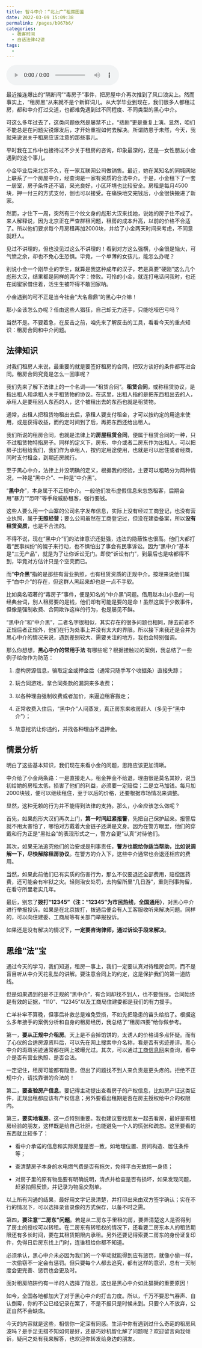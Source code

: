```yaml
---
title: 智斗中介：“北上广”租房图鉴
date: 2022-03-09 15:09:38
permalink: /pages/b967b6/
categories:
  - 极客时间
  - 白话法律42讲
tags:
  - 
---
```

<audio title="26.智斗中介：“北上广”租房图鉴" src="https://static001.geekbang.org/resource/audio/75/d2/759ac5b64eb6e2ca6fe1e6019dd672d2.mp3" controls="controls"></audio> 
<p>最近接连爆出的“隔断间”“毒房子”事件，把房屋中介再次推到了风口浪尖上。然而事实上，“租房黑”从来就不是个新鲜词儿。从大学毕业到现在，我们很多人都租过房，都和中介打过交道，也都难免遇到过不同程度、不同类型的黑心中介。</p><p>可这么多年过去了，这类问题依然是屡禁不止，“悲剧”更是重复上演。显然，咱们不能总是在问题尖锐爆发后，才开始重视如何去解决。所谓防患于未然，今天，我就来说说关于租房应该注意的那些事儿。</p><p>平时我在工作中也接待过不少关于租房的咨询，印象最深的，还是一女性朋友小金遇到的这个事儿。</p><p>小金毕业后来北京不久，在一家互联网公司做销售。最近，她在某知名的同城网站上联系了一个房屋中介，经查询是一家有资质的合法中介。于是，小金租下了一套一居室，房子条件还不错，采光良好，小区环境也比较安全。房租是每月4500块，押一付三的方式支付，倒也可以接受。在痛快地交完钱后，小金很快搬进了新家。</p><p>然而，才住下一周，突然有三个纹文身的彪形大汉来找她，说她的房子住不成了。来人解释说，因为北京正在严查群租问题，租房的成本升高，以前的价格不合适了。所以他们要求每个月房租再加2000块，并给了小金两天时间来考虑，不同意就赶人。</p><!-- [[[read_end]]] --><p>见过不讲理的，但也没见过这么不讲理的！看到对方这么强横，小金很是恼火，可气愤之余，却也不免心生恐惧。毕竟，一个单薄的女孩儿，能怎么办呢？</p><p>别说小金一个刚毕业的学生，就算是我这种成年的汉子，若是真要“硬刚”这么几个彪形大汉，结果都是同样的两个字：惨败。可怜的小金，就连打电话问我时，也还在闺蜜家借住着，活生生被吓得不敢回家呐。</p><p>小金遇到的可不正是当今社会“大名鼎鼎”的黑心中介嘛！</p><p>那小金该怎么办呢？任由这些人猖狂，自己却无力还手，只能吃哑巴亏吗？</p><p>当然不是。不要着急，在反击之前，咱先来了解反击的工具，看看今天的重点知识：租房合同和中介问题。</p><h2>法律知识</h2><p>对我们租房人来说，最重要的就是要签好租房的合同，把双方谈好的条件都写进合同。租房合同究竟是怎么一回事呢？</p><p>我们先来了解下法律上的一个名词——“租赁合同”。<strong>租赁合同</strong>，或称租赁协议，是指出租人和承租人关于租赁物的协议。在这里，出租人指的是把东西租出去的人，承租人是要租别人东西的人，这个被租出去的东西也就是租赁物。</p><p>通常，出租人把租赁物租出去后，承租人要支付租金，才可以按约定的用途来使用，或是获得收益，而约定时间到了后，再把东西还给出租人。</p><p>我们所说的租房合同，也就是法律上的<strong>房屋租赁合同</strong>，便属于租赁合同的一种，只不过租赁物特指房子。同样的定义下，房东、中介或者二房东作为出租人，可以把房子出租给我们，我们作为承租人，按约定用途使用，也就是可以居住或者经商，同时支付租金，到期还房就行。</p><p>至于黑心中介，法律上并没明确的定义，根据我的经验，主要可以粗略分为两种情况，一种是“黑中介”、一种是“中介黑”。</p><p>“<strong>黑中介</strong>”，本身属于不正规中介。一般他们发布虚假信息来忽悠租客，后期会用“暴力”“恐吓”等手段威胁租客，强行要钱。</p><p>这些人要么用一个山寨的公司名字发布信息，实际上没有经过工商登记，也没有营业执照，属于<strong>无照经营</strong>；要么公司虽然在工商登记过，但没在建委备案，所以<strong>没有租赁资质</strong>，也是不合法的。</p><p>不得不说，现在“黑中介”们的法律意识还挺强，违法的隐蔽性也很高。他们大都打着“民事纠纷”的幌子来行动，也不惧怕出了事会有民事诉讼。因为“黑中介”基本是“三无产品”，就是为了让你诉讼无门。即使“诉讼有门”，到最后也是啥都得不到，毕竟对方估计只是个空壳而已。</p><p>而“<strong>中介黑</strong>”指的是那些有营业执照，也有租赁资质的正规中介。按理来说他们属于“白中介”的存在，但这群人黑起来却也是一点不手软。</p><p>比如臭名昭著的“毒房子”事件，便是知名的“中介黑”问题。借用赵本山小品的一句经典台词，别人租房要的是钱，他们却有可能是要的是命！虽然这属于少数事件，但像是强制收费、合同欺诈这样的行为，也是屡见不鲜。</p><p>“黑中介”和“中介黑”，二者名字很相似，其实存在的很多问题也相同，除去前者不正规后者正规外，他们在行为处事上并没有太大的界限。所以接下来我还是合并为黑心中介的情况来说，遇到差别较大、需要关注的地方，我也会特别强调。</p><p>那么你想想，<strong><span class="orange">黑心中介的常用手法</span></strong> 有哪些呢？根据接触过的案例，我总结了一些例子给你作为防范：</p><ol>
<li>
<p>虚构房源信息，骗取定金或押金后（通常只随手写个收据条）直接失踪；</p>
</li>
<li>
<p>玩合同游戏，拿合同条款的漏洞来多收费；</p>
</li>
<li>
<p>以各种理由强制收费或者加价，来逼迫租客搬走；</p>
</li>
<li>
<p>正常收费入住后，“黑中介”人间蒸发，真正房东来收房赶人（多见于“黑中介”）；</p>
</li>
<li>
<p>故意挖坑让你违约，并找各种理由不退押金。</p>
</li>
</ol><h2>情景分析</h2><p>明白了这些基本知识，我们现在来看小金的问题，思路应该更加清晰。</p><p>中介给了小金两条路：一是直接走人。租金押金不给退，理由很是莫名其妙，说当初给她的房租太低，损害了他们的利益，必须要一定赔偿；二是立马加钱。每月加2000块钱，便可以继续租住，至于以后的价格，还要根据市场情况来调整。</p><p>显然，这种无赖的行为并不能得到法律的支持。那么，小金应该怎么做呢？</p><p>首先，如果彪形大汉们再次上门，<strong>第一时间赶紧报警</strong>，先把自己保护起来。报警后就不用太害怕了，哪怕对方戴着大金链子还满是文身。因为在警方眼里，他们的穿戴和行为正是“黑社会”的表现形式之一，警方会更“认真”对待他们。</p><p>其次，如果无法追究他们的治安或是刑事责任，<strong>警方也能给你适当帮助，比如说调解一下，尽快解除租房协议</strong>。在警方的介入下，这些中介通常也会退还相应的费用。</p><p>当然，如果此前他们已有实质的伤害行为，那么不仅要退还全部费用，赔偿医药费，还可能会有牢狱之灾。轻则治安处罚，去拘留所里“几日游”，重则刑事拘留，在看守所里老实几年。</p><p>最后，别忘了<strong>拨打“12345”（注：“12345”为市民热线，全国通用）</strong>，对黑心中介进行举报投诉。如果是在北京拨打，拨通后便会有人工客服收听来解决问题。同样的，可以向住建委、工商局等有关部门举报投诉。</p><p>如果还是没有解决的情况下，<strong>一定要咨询律师，通过诉讼手段来解决</strong>。</p><h2>思维“法”宝</h2><p>通过今天的学习，我们知道，租房一事上，我们一定要认真对待租房合同，而不是盲目听从中介天花乱坠的讲解。要注意<span class="orange">合同上的约定，这是保护我们的第一道防线</span>。</p><p>但是如果遇到的是不正规的“黑中介”，有合同却找不到人，也不要慌张。合同始终是有效的证据，“110”、“12345”以及工商局住建委都是我们的有力援手。</p><p>亡羊补牢不算晚，但事后补救总是难免受损，不如先把隐患的苗头给掐了。根据这么多年接手的案例分析和自身的租房经历，我总结了<span class="orange">“租房四要”</span>给你做参考。</p><p>第一，<strong>要从正规中介租房</strong>。天上是不会掉馅饼的，太诱人的价格请多点怀疑。而有了心仪的合适房源资料后，可以先在网上搜索中介名称，看是否有劣迹差评。黑心中介的斑斑劣迹通常都在网上被曝光过。其次，可以通过<a href="http://bj.gsxt.gov.cn/subPubSys-110000.html">工商信息网</a>来查询，看中介是否有营业执照、是否合法。</p><p>一定记住，租房可能都有隐患，但出了问题找不到人来负责是更头疼的。拒绝不正规中介，请找靠谱的合法的！</p><p>第二，<strong>要查验房产信息</strong>。要记得主动提出查看房子的产权信息，比如房产证这类证件，正规出租都应该有产权信息；另外要看出租期是否在房主授权给中介的权限内。</p><p>第三，<strong>要实地看房</strong>。这一点特别重要。我也建议要找朋友一起去看房，最好是有租房经验的朋友，这样既是给自己壮胆，也能避免一个人的慌张和疏忽。这里要看的东西就比较多了：</p><ul>
<li>
<p>看中介承诺的信息和实际房屋是否一致，如地理位置、房间构造、居住条件等；</p>
</li>
<li>
<p>查清楚房子本身的水电燃气费是否有拖欠，免得平白无故揽一身债；</p>
</li>
<li>
<p>对房子里的原有物品要有明确说明，清点并检查是否有损坏，如果发现问题，赶紧拍照反馈，并记录为物品交割单。</p>
</li>
</ul><p>以上所有沟通的结果，最好用文字记录清楚，并打印出来由双方签字确认；实在不行的情况下，可以选择录音录像的方式保存，以备不时之需。</p><p>第四，<strong>要注意“二房东”问题</strong>。若是从二房东手里租的房，要弄清楚这人是否得到了房主的授权可以转租。在二房东有转租权的情况下，还看要二房东本人的租赁期限还有多长时间，要在其租赁期限内承租。另外还要记得索要二房东的身份证复印件，免得日后房东找上门时，连谁租给你都不知道。</p><p><img src="https://static001.geekbang.org/resource/image/75/d4/755c60707dc1ca531c04b7bb8e6d67d4.jpg" alt=""><br>
必须承认，黑心中介未必因为我们的一个举动就能得到应有惩罚，就像小偷一样，一次偷窃不一定会有惩罚。但只要每个人都去追究，都有这样的意识，总有一天制度会更完善、惩罚也会更及时。</p><p>面对租房陷阱约有一半的人选择了隐忍，这也是黑心中介如此猖獗的重要原因！</p><p>如今，全国各地都加大了对于黑心中介的打击力度。所以，千万不要忍气吞声、自认倒霉，你的不公已经记录在案了，不是不报只是时候未到。只要个人不放弃，公正自然不会缺席。</p><p>今天的内容就是这些，相信你一定深有同感。生活中你有遇到过什么奇葩的租房风波吗？是手足无措不知如何是好，还是巧妙机智化解了问题呢？欢迎留言向我倾诉，疑问之处有我来解答，也欢迎你转发给身边的朋友。</p><p></p>